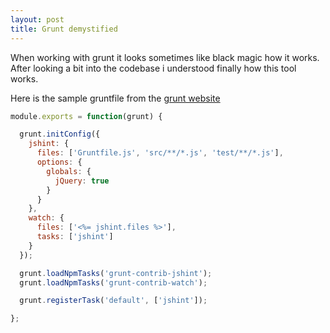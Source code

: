 ```yaml
---
layout: post
title: Grunt demystified
---
```



When working with grunt it looks sometimes like black magic how it works. 
After looking a bit into the codebase i understood finally how this tool works.

Here is the sample gruntfile from the <a href="http://gruntjs.com/sample-gruntfile">grunt website</a>

```javascript
module.exports = function(grunt) {

  grunt.initConfig({
    jshint: {
      files: ['Gruntfile.js', 'src/**/*.js', 'test/**/*.js'],
      options: {
        globals: {
          jQuery: true
        }
      }
    },
    watch: {
      files: ['<%= jshint.files %>'],
      tasks: ['jshint']
    }
  });

  grunt.loadNpmTasks('grunt-contrib-jshint');
  grunt.loadNpmTasks('grunt-contrib-watch');

  grunt.registerTask('default', ['jshint']);

};
```
